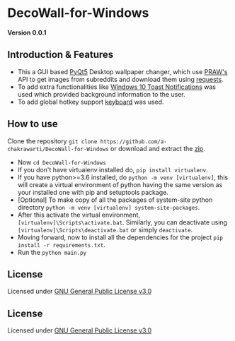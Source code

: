 # DecoWall-for-Windows
**Version 0.0.1**

## Introduction & Features
* This a GUI based [PyQt5](https://pypi.org/project/PyQt5/) Desktop wallpaper changer, which use [PRAW's](https://github.com/praw-dev/praw) API to get images from subreddits and download them using [requests](https://github.com/psf/requests).
* To add extra functionalities like [Windows 10 Toast Notifications](https://github.com/jithurjacob/Windows-10-Toast-Notifications) was used which provided background information to the user. 
* To add global hotkey support [keyboard](https://github.com/boppreh/keyboard) was used.

## How to use

Clone the repository ```git clone https://github.com/a-chakrawarti/DecoWall-for-Windows``` or download and extract the [zip](https://github.com/a-chakrawarti/DecoWall-for-Windows/archive/master.zip).

* Now ```cd DecoWall-for-Windows```
* If you don't have virtualenv installed do, ```pip install virtualenv```.
* If you have python>=3.6 installed, do ```python -m venv [virtualenv]```, this will create a virtual environment of python having the same version as your installed one with pip and setuptools package.
* [Optional] To make copy of all the packages of system-site python directory ```python -m venv [virtualenv] system-site-packages```.
* After this activate the virtual environment, ```[virtualenv]\Scripts\activate.bat```. Similarly, you can deactivate using ```[virtualenv]\Scripts\deactivate.bat``` or simply ```deactivate```.
* Moving forward, now to install all the dependencies for the project ```pip install -r requirements.txt```.
* Run the ```python main.py```

## License
Licensed under [GNU General Public License v3.0](LICENSE)

## License

Licensed under [GNU General Public License v3.0](LICENSE)
